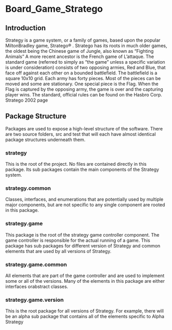 # Board_Game_Stratego

## Introduction
Strategy is a game system, or a family of games, based upon the popular MiltonBradley game, Stratego® . Stratego has its roots in much older games, the oldest being the Chinese game of Jungle, also known as “Fighting Animals” A more recent ancestor is the French game of L’attaque. 
The standard game (referred to simply as “the game” unless a specific variation is under consideration) consists of two opposing armies, Red and Blue, that face off against each other on a bounded battlefield. The battlefield is a square 10x10 grid. 
Each army has forty pieces. Most of the pieces can be moved and some are stationary. One special piece is the Flag. When the Flag is captured by the opposing army, the game is over and the capturing player wins. The standard, official rules 
can be found on the Hasbro Corp. Stratego 2002 page

## Package Structure

Packages are used to expose a high-level structure of the software. There are two source folders, src and test that will each have almost identical package structures underneath them. 
 
### strategy
This is the root of the project. No files are contained directly in this package. Its sub packages contain the main components of the Strategy system.

### strategy.common
Classes, interfaces, and enumerations that are potentially used by multiple major components, but are not specific to any single component are rooted in this package.

### strategy.game
This package is the root of the strategy game controller component. The game controller is responsible for the actual running of a game. This package has sub packages for different version of Strategy and common elements that are used by all versions of Strategy.

### strategy.game.common
All elements that are part of the game controller and are used to implement some or all of the versions. Many of the elements in this package are either interfaces orabstract classes.

### strategy.game.version
This is the root package for all versions of Strategy. For example, there will be an alpha sub package that contains all of the elements specific to Alpha Strategy
